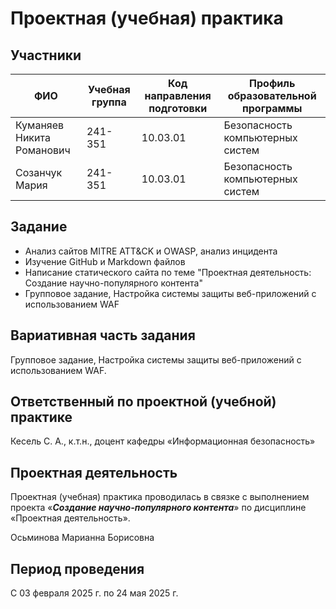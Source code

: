# Проектная (учебная) практика

## Участники

| ФИО | Учебная группа | Код направления подготовки | Профиль образовательной программы |
|-|-|-|-|
| Куманяев Никита Романович |241-351|10.03.01|Безопасность компьютерных систем|
| Созанчук Мария |241-351|10.03.01|Безопасность компьютерных систем|


## Задание

- Анализ сайтов MITRE ATT&CK и OWASP, анализ инцидента
- Изучение GitHub и Markdown файлов
- Написание статического сайта по теме "Проектная деятельность: Создание научно-популярного контента"
- Групповое задание, Настройка системы защиты веб-приложений с использованием WAF

## Вариативная часть задания

Групповое задание, Настройка системы защиты веб-приложений с использованием WAF.

## Ответственный по проектной (учебной) практике

Кесель С. А., к.т.н., доцент кафедры «Информационная безопасность»

## Проектная деятельность

Проектная (учебная) практика проводилась в связке с выполнением проекта «***Создание научно-популярного контента***» по дисциплине «Проектная деятельность».

Осьминова Марианна Борисовна

## Период проведения

С 03 февраля 2025 г. по 24 мая 2025 г.
